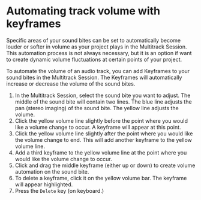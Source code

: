 # Automating track volume with keyframes

Specific areas of your sound bites can be set to automatically become louder or softer in volume as your project plays in the Multitrack Session. This automation process is not always necessary, but it is an option if want to create dynamic volume fluctuations at certain points of your project.

To automate the volume of an audio track, you can add Keyframes to your sound bites in the Multitrack Session. The Keyframes will automatically increase or decrease the volume of the sound bites.

1. In the Multitrack Session, select the sound bite you want to adjust. The middle of the sound bite will contain two lines. The blue line adjusts the pan (stereo imaging) of the sound bite. The yellow line adjusts the volume. 
2. Click the yellow volume line slightly before the point where you would like a volume change to occur. A keyframe will appear at this point.
3. Click the yellow volume line slightly after the point where you would like the volume change to end. This will add another keyframe to the yellow volume line. 
4. Add a third keyframe to the yellow volume line at the point where you would like the volume change to occur.
5. Click and drag the middle keyframe (either up or down) to create volume automation on the sound bite.
6. To delete a keyframe, click it on the yellow volume bar. The keyframe will appear highlighted. 
7. Press the `Delete` key (on keyboard.)